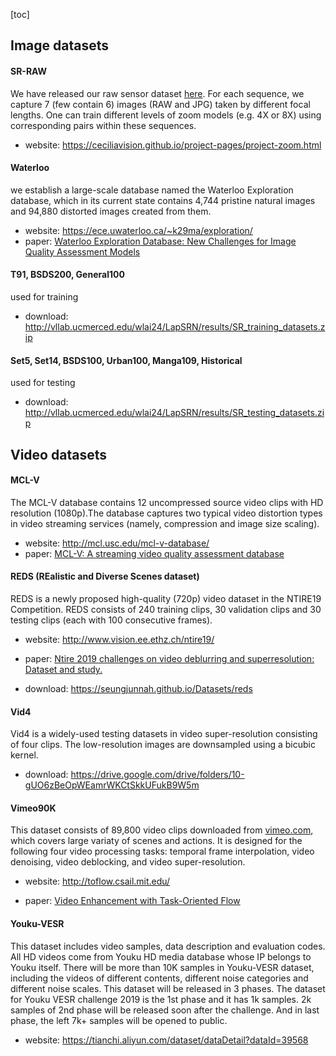 [toc]



## Image datasets



#### SR-RAW

We have released our raw sensor dataset [here](https://drive.google.com/drive/folders/1UHKEUp77tiCZ9y05JtP6S9Tfo2RftK8m?usp=sharing). For each sequence, we capture 7 (few contain 6) images (RAW and JPG) taken by different focal lengths. One can train different levels of zoom models (e.g. 4X or 8X) using corresponding pairs within these sequences. 

* website: https://ceciliavision.github.io/project-pages/project-zoom.html



#### Waterloo

we establish a large-scale database named the Waterloo Exploration database, which in its current state contains 4,744 pristine natural images and 94,880 distorted images created from them.

* website: https://ece.uwaterloo.ca/~k29ma/exploration/
* paper: [Waterloo Exploration Database: New Challenges for Image Quality Assessment Models](https://ece.uwaterloo.ca/~k29ma/papers/17_TIP_EXPLORATION.pdf)



#### T91, BSDS200, General100

used for training

* download: http://vllab.ucmerced.edu/wlai24/LapSRN/results/SR_training_datasets.zip



#### Set5, Set14, BSDS100, Urban100, Manga109, Historical

used for testing

* download: http://vllab.ucmerced.edu/wlai24/LapSRN/results/SR_testing_datasets.zip





## Video datasets



#### MCL-V

The MCL-V database contains 12 uncompressed source video clips with HD resolution (1080p).The database captures two typical video distortion types in video streaming services (namely, compression and image size scaling).

* website: http://mcl.usc.edu/mcl-v-database/
* paper: [MCL-V: A streaming video quality assessment database](http://mcl.usc.edu/wp-content/uploads/2015/03/MCL-V-A-streaming-video-quality-assessment-database.pdf)



#### REDS (REalistic and Diverse Scenes dataset)

REDS is a newly proposed high-quality (720p) video dataset in the NTIRE19 Competition. REDS consists of 240 training clips, 30 validation clips and 30 testing clips (each with 100 consecutive frames).   

* website: http://www.vision.ee.ethz.ch/ntire19/

* paper: [Ntire 2019 challenges on video deblurring and superresolution: Dataset and study.  ](http://openaccess.thecvf.com/content_CVPRW_2019/papers/NTIRE/Nah_NTIRE_2019_Challenge_on_Video_Deblurring_and_Super-Resolution_Dataset_and_CVPRW_2019_paper.pdf)

* download: https://seungjunnah.github.io/Datasets/reds



#### Vid4

Vid4 is a widely-used testing datasets in video super-resolution consisting of four clips. The low-resolution images are downsampled using a bicubic kernel.

* download: https://drive.google.com/drive/folders/10-gUO6zBeOpWEamrWKCtSkkUFukB9W5m



#### Vimeo90K

This dataset consists of 89,800 video clips downloaded from [vimeo.com](http://toflow.csail.mit.edu/vimeo.com), which covers large variaty of scenes and actions. It is designed for the following four video processing tasks: temporal frame interpolation, video denoising, video deblocking, and video super-resolution.

* website: http://toflow.csail.mit.edu/

* paper: [Video Enhancement with Task-Oriented Flow](http://toflow.csail.mit.edu/toflow_ijcv.pdf)



#### Youku-VESR

This dataset includes video samples, data description and evaluation codes. All HD videos come from Youku HD media database whose IP belongs to Youku itself. There will be more than 10K samples in Youku-VESR dataset, including the videos of different contents, different noise categories and different noise scales. This dataset will be released in 3 phases. The dataset for Youku VESR challenge 2019 is the 1st phase and it has 1k samples. 2k samples of 2nd phase will be released soon after the challenge. And in last phase, the left 7k+ samples will be opened to public.

* website: https://tianchi.aliyun.com/dataset/dataDetail?dataId=39568

